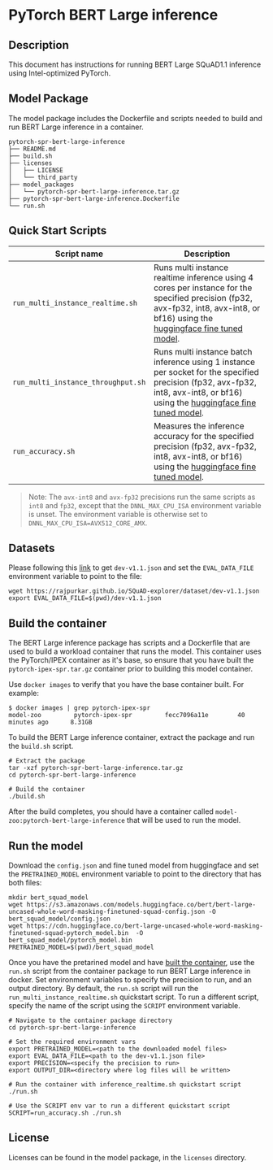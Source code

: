 <!--- 0. Title -->
# PyTorch BERT Large inference

<!-- 10. Description -->
## Description

This document has instructions for running BERT Large SQuAD1.1 inference using
Intel-optimized PyTorch.

## Model Package

The model package includes the Dockerfile and scripts needed to build and
run BERT Large inference in a container.
```
pytorch-spr-bert-large-inference
├── README.md
├── build.sh
├── licenses
│   ├── LICENSE
│   └── third_party
├── model_packages
│   └── pytorch-spr-bert-large-inference.tar.gz
├── pytorch-spr-bert-large-inference.Dockerfile
└── run.sh
```

<!--- 40. Quick Start Scripts -->
## Quick Start Scripts

| Script name | Description |
|-------------|-------------|
| `run_multi_instance_realtime.sh` | Runs multi instance realtime inference using 4 cores per instance for the specified precision (fp32, avx-fp32, int8, avx-int8, or bf16) using the [huggingface fine tuned model](https://cdn.huggingface.co/bert-large-uncased-whole-word-masking-finetuned-squad-pytorch_model.bin). |
| `run_multi_instance_throughput.sh` | Runs multi instance batch inference using 1 instance per socket for the specified precision (fp32, avx-fp32, int8, avx-int8, or bf16) using the [huggingface fine tuned model](https://cdn.huggingface.co/bert-large-uncased-whole-word-masking-finetuned-squad-pytorch_model.bin). |
| `run_accuracy.sh` | Measures the inference accuracy for the specified precision (fp32, avx-fp32, int8, avx-int8, or bf16) using the [huggingface fine tuned model](https://cdn.huggingface.co/bert-large-uncased-whole-word-masking-finetuned-squad-pytorch_model.bin). |

> Note: The `avx-int8` and `avx-fp32` precisions run the same scripts as `int8` and `fp32`, except that the
> `DNNL_MAX_CPU_ISA` environment variable is unset. The environment variable is
> otherwise set to `DNNL_MAX_CPU_ISA=AVX512_CORE_AMX`.

## Datasets

Please following this [link](https://github.com/huggingface/transformers/tree/v3.0.2/examples/question-answering)
to get `dev-v1.1.json` and set the `EVAL_DATA_FILE` environment variable to point
to the file:
```
wget https://rajpurkar.github.io/SQuAD-explorer/dataset/dev-v1.1.json
export EVAL_DATA_FILE=$(pwd)/dev-v1.1.json
```

## Build the container

The BERT Large inference package has scripts and a Dockerfile that are
used to build a workload container that runs the model. This container
uses the PyTorch/IPEX container as it's base, so ensure that you have built
the `pytorch-ipex-spr.tar.gz` container prior to building this model container.

Use `docker images` to verify that you have the base container built. For example:
```
$ docker images | grep pytorch-ipex-spr
model-zoo         pytorch-ipex-spr         fecc7096a11e        40 minutes ago      8.31GB
```

To build the BERT Large inference container, extract the package and
run the `build.sh` script.
```
# Extract the package
tar -xzf pytorch-spr-bert-large-inference.tar.gz
cd pytorch-spr-bert-large-inference

# Build the container
./build.sh
```

After the build completes, you should have a container called
`model-zoo:pytorch-bert-large-inference` that will be used to run the model.

## Run the model

Download the `config.json` and fine tuned model from huggingface and set the `PRETRAINED_MODEL`
environment variable to point to the directory that has both files:
```
mkdir bert_squad_model
wget https://s3.amazonaws.com/models.huggingface.co/bert/bert-large-uncased-whole-word-masking-finetuned-squad-config.json -O bert_squad_model/config.json
wget https://cdn.huggingface.co/bert-large-uncased-whole-word-masking-finetuned-squad-pytorch_model.bin  -O bert_squad_model/pytorch_model.bin
PRETRAINED_MODEL=$(pwd)/bert_squad_model
```

Once you have the pretarined model and have [built the container](#build-the-container),
use the `run.sh` script from the container package to run BERT Large inference in docker.
Set environment variables to specify the precision to run, and an output directory.
By default, the `run.sh` script will run the `run_multi_instance_realtime.sh` quickstart script.
To run a different script, specify the name of the script using the `SCRIPT` environment
variable.
```
# Navigate to the container package directory
cd pytorch-spr-bert-large-inference

# Set the required environment vars
export PRETRAINED_MODEL=<path to the downloaded model files>
export EVAL_DATA_FILE=<path to the dev-v1.1.json file>
export PRECISION=<specify the precision to run>
export OUTPUT_DIR=<directory where log files will be written>

# Run the container with inference_realtime.sh quickstart script
./run.sh

# Use the SCRIPT env var to run a different quickstart script
SCRIPT=run_accuracy.sh ./run.sh
```

<!--- 80. License -->
## License

Licenses can be found in the model package, in the `licenses` directory.

